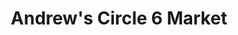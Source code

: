 ---
title: "Andrew's Circle 6 Market"
url: /hohenwald/andrews-circle-6-market/
shop: Lebensmittel
---